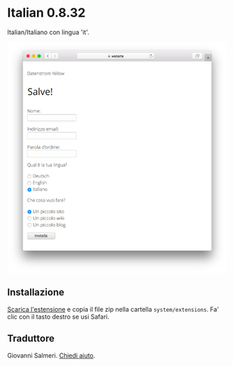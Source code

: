 # Italian 0.8.32

Italian/Italiano con lingua 'it'.

<p align="center"><img src="italian-screenshot.png?raw=true" alt="Screenshot"></p>

## Installazione

[Scarica l'estensione](https://github.com/datenstrom/yellow-extensions/raw/main/downloads/italian.zip) e copia il file zip nella cartella `system/extensions`. Fa' clic con il tasto destro se usi Safari.

## Traduttore

Giovanni Salmeri. [Chiedi aiuto](https://datenstrom.se/yellow/help/).
